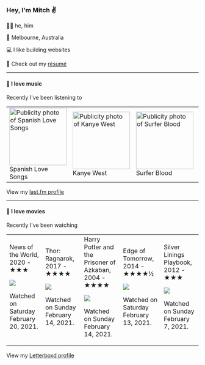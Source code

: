 <article><h3>Hey, I&#x27;m Mitch ✌️</h3><section><p>🙆‍♂️ he, him</p><p>📍 Melbourne, Australia</p><p>💻 I like building websites</p><p>📝 Check out my <a href="https://github.com/my-slab/resume">résumé</a></p></section><hr/><section><h4>💽 I love music</h4><p>Recently I&#x27;ve been listening to</p><table><tbody><td><img src="https://lastfm.freetls.fastly.net/i/u/174s/7804d38ed40af5ab766f88d4a7bc4bdf.png" height="150px" alt="Publicity photo of Spanish Love Songs"/><br/>Spanish Love Songs</td><td><img src="https://lastfm.freetls.fastly.net/i/u/174s/3b96418b0b1321fc83a25ce14eea0643.png" height="150px" alt="Publicity photo of Kanye West"/><br/>Kanye West</td><td><img src="https://lastfm.freetls.fastly.net/i/u/174s/9e2a7178a31b4218b8f4c15eccadea90.png" height="150px" alt="Publicity photo of Surfer Blood"/><br/>Surfer Blood</td><td><img src="https://lastfm.freetls.fastly.net/i/u/174s/be367e1d9a11c178b0baadb5e4d83f52.png" height="150px" alt="Publicity photo of Clams Casino"/><br/>Clams Casino</td><td><img src="https://lastfm.freetls.fastly.net/i/u/174s/7e0ca56d61bc3f491951b20d5fed6107.png" height="150px" alt="Publicity photo of Palberta"/><br/>Palberta</td></tbody></table><span>View my <a href="https://www.last.fm/user/mylsb">last.fm profile</a></span></section><hr/><section><h4>📼 I love movies</h4><p>Recently I&#x27;ve been watching</p><table><tbody><td>News of the World, 2020 - ★★★<br/><span> <p><img src="https://a.ltrbxd.com/resized/film-poster/5/0/8/9/9/0/508990-news-of-the-world-0-500-0-750-crop.jpg?k=38d27cafb3"/></p> <p>Watched on Saturday February 20, 2021.</p> </span></td><td>Thor: Ragnarok, 2017 - ★★★★<br/><span> <p><img src="https://a.ltrbxd.com/resized/film-poster/2/0/9/3/8/2/209382-thor-ragnarok-0-500-0-750-crop.jpg?k=ae13a59835"/></p> <p>Watched on Sunday February 14, 2021.</p> </span></td><td>Harry Potter and the Prisoner of Azkaban, 2004 - ★★★★<br/><span> <p><img src="https://a.ltrbxd.com/resized/sm/upload/a3/0q/kf/h8/jUFjMoLh8T2CWzHUSjKCojI5SHu-0-500-0-750-crop.jpg?k=e9764ac6bd"/></p> <p>Watched on Sunday February 14, 2021.</p> </span></td><td>Edge of Tomorrow, 2014 - ★★★★½<br/><span> <p><img src="https://a.ltrbxd.com/resized/film-poster/1/0/5/1/8/3/105183-edge-of-tomorrow-0-500-0-750-crop.jpg?k=9f80bd9457"/></p> <p>Watched on Saturday February 13, 2021.</p> </span></td><td>Silver Linings Playbook, 2012 - ★★★<br/><span> <p><img src="https://a.ltrbxd.com/resized/film-poster/6/9/1/5/1/69151-silver-linings-playbook-0-500-0-750-crop.jpg?k=cc4da1a347"/></p> <p>Watched on Sunday February 7, 2021.</p> </span></td></tbody></table><span>View my <a href="https://letterboxd.com/myslab/">Letterboxd profile</a></span></section></article>